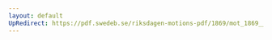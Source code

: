 ```yaml
---
layout: default
UpRedirect: https://pdf.swedeb.se/riksdagen-motions-pdf/1869/mot_1869__fk__00027/mot_1869__fk__00027_002.pdf
---
```

